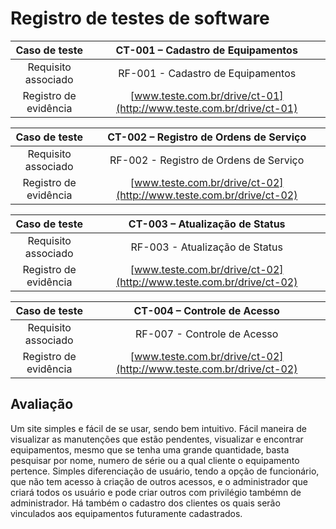 # Registro de testes de software


| **Caso de teste** 	| **CT-001 – Cadastro de Equipamentos** 	|
|:---:	|:---:	|
| Requisito associado |RF-001 - Cadastro de Equipamentos |
| Registro de evidência | [www.teste.com.br/drive/ct-01](http://www.teste.com.br/drive/ct-01) |

| **Caso de teste** 	| **CT-002 – Registro de Ordens de Serviço** 	|
|:---:	|:---:	|
| Requisito associado | RF-002 - Registro de Ordens de Serviço |
| Registro de evidência | [www.teste.com.br/drive/ct-02](http://www.teste.com.br/drive/ct-02) |

| **Caso de teste** 	| **CT-003 – Atualização de Status** 	|
|:---:	|:---:	|
| Requisito associado | RF-003 - Atualização de Status |
| Registro de evidência | [www.teste.com.br/drive/ct-02](http://www.teste.com.br/drive/ct-02) |

| **Caso de teste** 	| **CT-004 – Controle de Acesso** 	|
|:---:	|:---:	|
| Requisito associado | RF-007 - Controle de Acesso |
| Registro de evidência | [www.teste.com.br/drive/ct-02](http://www.teste.com.br/drive/ct-02) |




## Avaliação

Um site simples e fácil de se usar, sendo bem intuitivo. Fácil maneira de visualizar as manutenções que estão pendentes, visualizar e encontrar equipamentos, mesmo que se tenha uma grande quantidade, basta pesquisar por nome, numero de série ou a qual cliente o equipamento pertence. Simples diferenciação de usuário, tendo a opção de funcionário, que não tem acesso à criação de outros acessos, e o administrador que criará todos os usuário e pode criar outros com privilégio tambémn de administrador. Há também o cadastro dos clientes os quais serão vinculados aos equipamentos futuramente cadastrados.


